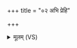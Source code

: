 +++
title = "०२ अभि प्रेहि"

+++
<details><summary>मूलम् (VS)</summary>

अ॒भि प्रेहि॒ माप॑ वेन उ॒ग्रश्चे॒त्ता स॑पत्न॒हा। आ ति॑ष्ठ मित्रवर्धन॒ तुभ्यं॑ दे॒वा अधि॑ ब्रुवन् ॥
</details>